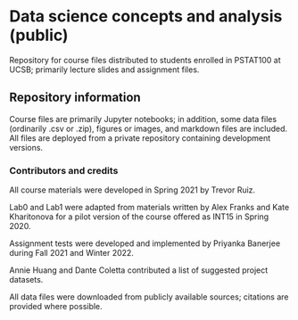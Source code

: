 # Data science concepts and analysis (public)

Repository for course files distributed to students enrolled in PSTAT100 at UCSB; primarily lecture slides and assignment files.

## Repository information

Course files are primarily Jupyter notebooks; in addition, some data files (ordinarily .csv or .zip), figures or images, and markdown files are included. All files are deployed from a private repository containing development versions.

### Contributors and credits

All course materials were developed in Spring 2021 by Trevor Ruiz. 

Lab0 and Lab1 were adapted from materials written by Alex Franks and Kate Kharitonova for a pilot version of the course offered as INT15 in Spring 2020.

Assignment tests were developed and implemented by Priyanka Banerjee during Fall 2021 and Winter 2022.

Annie Huang and Dante Coletta contributed a list of suggested project datasets.

All data files were downloaded from publicly available sources; citations are provided where possible.
